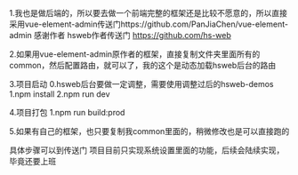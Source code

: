 1.我也是做后端的，所以要去做一个前端完整的框架还是比较不愿意的，所以直接采用vue-element-admin传送门https://github.com/PanJiaChen/vue-element-admin  感谢作者
hsweb作者传送门  https://github.com/hs-web


2.如果用vue-element-admin原作者的框架，直接复制文件夹里面所有的common，然后配置路由，就可以了，我的这个是动态加载hsweb后台的路由


3.项目启动
  0.hsweb后台要做一定调整，需要使用调整过后的hsweb-demos
  1.npm install
  2.npm run dev
  
  
4.项目打包
  1.npm run build:prod
  
5.如果有自己的框架，也只要复制我common里面的，稍微修改也是可以直接跑的

具体步骤可以到传送门
项目目前只实现系统设置里面的功能，后续会陆续实现，毕竟还要上班
